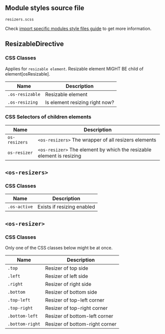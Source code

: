## Module styles source file

`resizers.scss`

Check [import specific modules style files guide](https://ngx-os.io/guides/import-specific-modules-style-files)
to get more information.

## ResizableDirective

### CSS Classes

Applies for `resizable element`. Resizable element MIGHT BE child of element[osResizable].

| Name            | Description                       |
| --------------- | --------------------------------- |
| `.os-resizable` | Resizable element                 |
| `.os-resizing`  | Is element resizing right now?    |

### CSS Selectors of children elements

| Name                            | Description                                                                 |
| ------------------------------- | --------------------------------------------------------------------------- |
| `os-resizers`                   | `<os-resizers>` The wrapper of all resizers elements                        |
| `os-resizer`                    | `<os-resizer>` The element by which the resizable element is resizing       |

## `<os-resizers>`

### CSS Classes

| Name            | Description                       |
| --------------- | --------------------------------- |
| `.os-active`    | Exists if resizing enabled        |

## `<os-resizer>`

### CSS Classes

Only one of the CSS classes below might be at once.

| Name            | Description                       |
| --------------- | --------------------------------- |
| `.top`          | Resizer of top side               |
| `.left`         | Resizer of left side              |
| `.right`        | Resizer of right side             |
| `.bottom`       | Resizer of bottom side            |
| `.top-left`     | Resizer of top-left corner        |
| `.top-right`    | Resizer of top-right corner       |
| `.bottom-left`  | Resizer of bottom-left corner     |
| `.bottom-right` | Resizer of bottom-right corner    |
